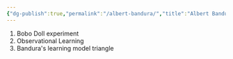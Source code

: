 ```yaml
---
{"dg-publish":true,"permalink":"/albert-bandura/","title":"Albert Bandura","tags":["psychology","person"],"created":"","updated":""}
---
```



1) Bobo Doll experiment 
2) Observational Learning
3) Bandura's learning model triangle
